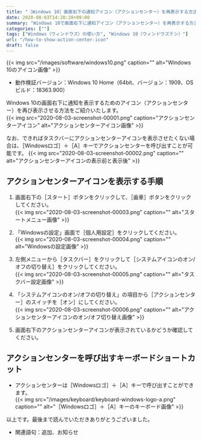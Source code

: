 ```yaml
---
title: "［Windows 10］画面右下の通知アイコン（アクションセンター）を再表示する方法"
date: 2020-08-03T14:28:28+09:00
summary: "Windows 10で画面右下に通知アイコン（アクションセンター）を再表示する方法をご紹介いたします。"
categories: [""]
tags: ["Windows（ウィンドウズ）の使い方", "Windows 10（ウィンドウズテン）"]
url: "/how-to-show-action-center-icon"
draft: false
---
```


{{< img src="/images/software/windows10.png" caption="" alt="Windows 10のアイコン画像" >}}

- 動作検証バージョン：Windows 10 Home（64bit、バージョン：1909、OSビルド：18363.900）

Windows 10の画面右下に通知を表示するためのアイコン（アクションセンター）を再び表示させる方法をご紹介いたします。  
{{< img src="2020-08-03-screenshot-00001.png" caption="アクションセンターアイコン" alt="アクションセンターアイコン画像" >}}

なお、できればタスクバーにアクションセンターアイコンを表示させたくない場合は、［Windowsロゴ］＋［A］キーでアクションセンターを呼び出すことが可能です。
{{< img src="2020-08-03-screenshot-00002.png" caption="" alt="アクションセンターアイコンの表示前と表示後" >}}

## アクションセンターアイコンを表示する手順

1. 画面右下の［スタート］ボタンをクリックして、［歯車］ボタンをクリックしてください。  
{{< img src="2020-08-03-screenshot-00003.png" caption="" alt="スタートメニュー画像" >}}

2. 「Windowsの設定」画面で［個人用設定］をクリックしてください。  
{{< img src="2020-08-03-screenshot-00004.png" caption="" alt="Windowsの設定画像" >}}

3. 左側メニューから［タスクバー］をクリックして［システムアイコンのオン/オフの切り替え］をクリックしてください。  
{{< img src="2020-08-03-screenshot-00005.png" caption="" alt="タスクバー設定画像" >}}  

4. 「システムアイコンのオン/オフの切り替え」の項目から［アクションセンター］のスイッチを［オン］にしてください。  
{{< img src="2020-08-03-screenshot-00006.png" caption="" alt="アクションセンターアイコンのオン/オフ切り替え画像" >}}

5. 画面右下のアクションセンターアイコンが表示されているかどうか確認してください。

## アクションセンターを呼び出すキーボードショートカット

- アクションセンターは［Windowsロゴ］＋［A］キーで呼び出すことができます。  
{{< img src="/images/keyboard/keyboard-windows-logo-a.png" caption="" alt="［Windowsロゴ］＋［A］キーのキーボード画像" >}}

以上です。最後まで読んでいただきありがとうございました。

- 関連語句：追加、お知らせ
